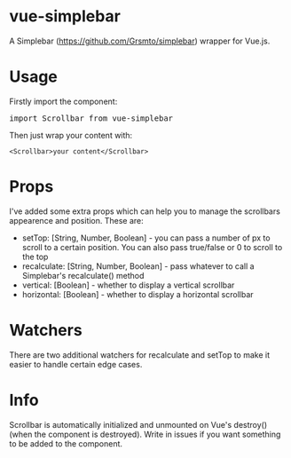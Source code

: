 # vue-simplebar

A Simplebar (https://github.com/Grsmto/simplebar) wrapper for Vue.js.

# Usage 
Firstly import the component:
<pre>import Scrollbar from vue-simplebar</pre>

Then just wrap your content with:
<pre><code>&lt;Scrollbar&gt;your content&lt;/Scrollbar&gt;</code></pre>

# Props
I've added some extra props which can help you to manage the scrollbars appearence and position. These are:

<ul>
  <li>setTop: [String, Number, Boolean] - you can pass a number of px to scroll to a certain position. You can also pass true/false or 0 to scroll to the top</li>
  <li>recalculate: [String, Number, Boolean] - pass whatever to call a Simplebar's recalculate() method</li>
  <li>vertical: [Boolean] - whether to display a vertical scrollbar</li>
  <li>horizontal: [Boolean] - whether to display a horizontal scrollbar</li>
</ul>

# Watchers
There are two additional watchers for recalculate and setTop to make it easier to handle certain edge cases.

# Info
Scrollbar is automatically initialized and unmounted on Vue's destroy() (when the component is destroyed). Write in issues if you want something to be added to the component.
